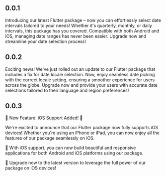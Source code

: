 ## 0.0.1

Introducing our latest Flutter package – now you can effortlessly select date intervals tailored to your needs! Whether it's quarterly, monthly, or daily intervals, this package has you covered. Compatible with both Android and iOS, managing date ranges has never been easier. Upgrade now and streamline your date selection process!

## 0.0.2

Exciting news! We've just rolled out an update to our Flutter package that includes a fix for date locale selection. Now, enjoy seamless date picking with the correct locale setting, ensuring a smoother experience for users across the globe. Upgrade now and provide your users with accurate date selections tailored to their language and region preferences!

## 0.0.3
🎉 New Feature: iOS Support Added! 🎉

We're excited to announce that our Flutter package now fully supports iOS devices! Whether you're using an iPhone or iPad, you can now enjoy all the features of our package seamlessly on iOS.

📱 With iOS support, you can now build beautiful and responsive applications for both Android and iOS platforms using our package.

🚀 Upgrade now to the latest version to leverage the full power of our package on iOS devices!

